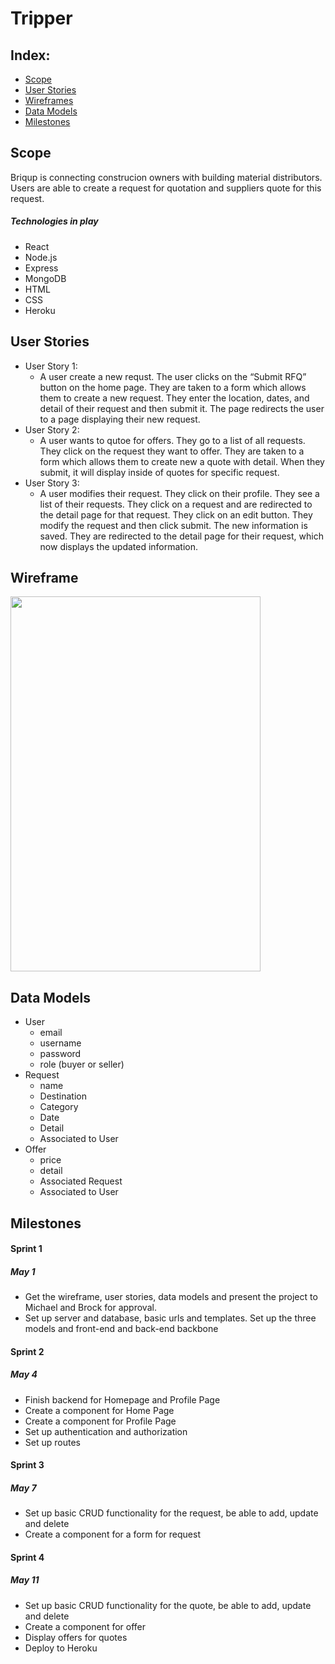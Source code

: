 # Tripper

## Index:

- [Scope](#Scope)
- [User Stories](#user-stories)
- [Wireframes](#wireframes)
- [Data Models](#data-models)
- [Milestones](#milestones)

## Scope
Briqup is connecting construcion owners with building material distributors. Users are able to create a request for quotation and suppliers quote for this request.

##### Technologies in play
- React
- Node.js
- Express
- MongoDB
- HTML 
- CSS 
- Heroku


## User Stories
- User Story 1: 
    - A user create a new requst. The user clicks on the “Submit RFQ” button on the home page. They are taken to a form which allows them to create a new request. They enter the location, dates, and detail of their request and then submit it. The page redirects the user to a page displaying their new request. 
- User Story 2: 
    - A user wants to qutoe for offers. They go to a list of all requests. They click on the request they want to offer. They are taken to a form which allows them to create new a quote with detail. When they submit, it will display inside of quotes for specific request.
- User Story 3: 
    - A user modifies their request. They click on their profile. They see a list of their requests. They click on a request and are redirected to the detail page for that request. They click on an edit button. They modify the request and then click submit. The new information is saved. They are redirected to the detail page for their request, which now displays the updated information. 



## Wireframe

<img src="./public/images/IMG_8862.HEIC" width="400" height="600">

## Data Models
- User
    - email
    - username
    - password
    - role (buyer or seller)
- Request
    - name
    - Destination
    - Category
    - Date
    - Detail
    - Associated to User
- Offer
    - price
    - detail
    - Associated Request
     - Associated to User


## Milestones

#### Sprint 1 
##### May 1
- Get the wireframe, user stories, data models and present the project to Michael and Brock for approval.
- Set up server and database, basic urls and templates. Set up the three models and front-end and back-end backbone
#### Sprint 2
##### May 4
- Finish backend for Homepage and Profile Page
- Create a component for Home Page
- Create a component for Profile Page
- Set up authentication and authorization
- Set up routes
#### Sprint 3
##### May 7
- Set up basic CRUD functionality for the request, be able to add, update and delete
- Create a component for a form for request
#### Sprint 4
##### May 11
- Set up basic CRUD functionality for the quote, be able to add, update and delete
- Create a component for offer
- Display offers for quotes
- Deploy to Heroku

